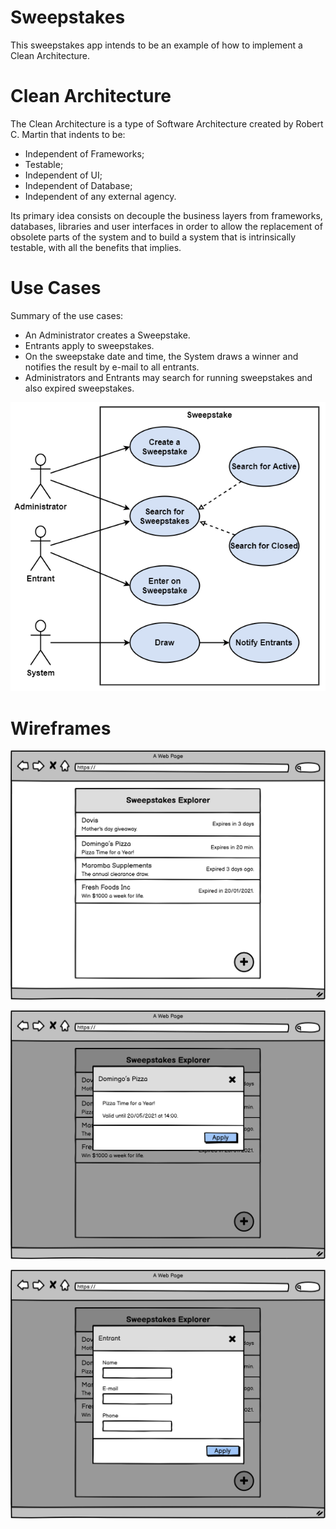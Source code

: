 # Sweepstakes

This sweepstakes app intends to be an example of how to implement a Clean Architecture.

# Clean Architecture

The Clean Architecture is a type of Software Architecture created by Robert
C. Martin that indents to be:

 * Independent of Frameworks;
 * Testable;
 * Independent of UI;
 * Independent of Database;
 * Independent of any external agency.

Its primary idea consists on decouple the business layers from frameworks,
databases, libraries and user interfaces in order to allow the replacement
of obsolete parts of the system and to build a system that is intrinsically
testable, with all the benefits that implies.

# Use Cases

Summary of the use cases:
 * An Administrator creates a Sweepstake.
 * Entrants apply to sweepstakes.
 * On the sweepstake date and time, the System draws a winner and notifies the
result by e-mail to all entrants.
 * Administrators and Entrants may search for running sweepstakes and also
expired sweepstakes.

<p align="center">
  <img src="use_cases.png">
</p>

# Wireframes

<p align="center">
  <img src="Wireframes/sweepstakes_explorer.png">
</p>

<p align="center">
  <img src="Wireframes/sweepstake_details.png">
</p>

<p align="center">
  <img src="Wireframes/sweepstake_entrant.png">
</p>